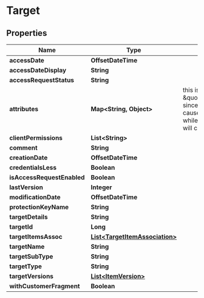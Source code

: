 

# Target


## Properties

| Name | Type | Description | Notes |
|------------ | ------------- | ------------- | -------------|
|**accessDate** | **OffsetDateTime** |  |  [optional] |
|**accessDateDisplay** | **String** |  |  [optional] |
|**accessRequestStatus** | **String** |  |  [optional] |
|**attributes** | **Map&lt;String, Object&gt;** | this is not \&quot;omitempty\&quot; since an empty value causes no update while an empty map will clear the attributes |  [optional] |
|**clientPermissions** | **List&lt;String&gt;** |  |  [optional] |
|**comment** | **String** |  |  [optional] |
|**creationDate** | **OffsetDateTime** |  |  [optional] |
|**credentialsLess** | **Boolean** |  |  [optional] |
|**isAccessRequestEnabled** | **Boolean** |  |  [optional] |
|**lastVersion** | **Integer** |  |  [optional] |
|**modificationDate** | **OffsetDateTime** |  |  [optional] |
|**protectionKeyName** | **String** |  |  [optional] |
|**targetDetails** | **String** |  |  [optional] |
|**targetId** | **Long** |  |  [optional] |
|**targetItemsAssoc** | [**List&lt;TargetItemAssociation&gt;**](TargetItemAssociation.md) |  |  [optional] |
|**targetName** | **String** |  |  [optional] |
|**targetSubType** | **String** |  |  [optional] |
|**targetType** | **String** |  |  [optional] |
|**targetVersions** | [**List&lt;ItemVersion&gt;**](ItemVersion.md) |  |  [optional] |
|**withCustomerFragment** | **Boolean** |  |  [optional] |



